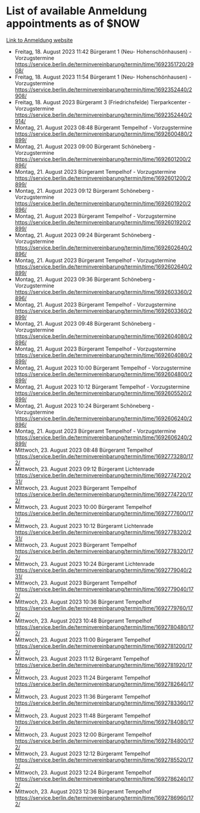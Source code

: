 # List of available Anmeldung appointments as of $NOW
[Link to Anmeldung website](https://service.berlin.de/terminvereinbarung/termin/tag.php?termin=1&anliegen[]=120686&dienstleisterlist=122210,122217,327316,122219,327312,122227,327314,122231,327346,122243,327348,122254,122252,329742,122260,329745,122262,329748,122271,327278,122273,327274,122277,327276,330436,122280,327294,122282,327290,122284,327292,122291,327270,122285,327266,122286,327264,122296,327268,150230,329760,122297,327286,122294,327284,122312,329763,122314,329775,122304,327330,122311,327334,122309,327332,317869,122281,327352,122279,329772,122283,122276,327324,122274,327326,122267,329766,122246,327318,122251,327320,122257,327322,122208,327298,122226,327300&herkunft=http%3A%2F%2Fservice.berlin.de%2Fdienstleistung%2F120686%2F)
- Freitag, 18. August 2023 11:42 Bürgeramt 1 (Neu- Hohenschönhausen) - Vorzugstermine https://service.berlin.de/terminvereinbarung/termin/time/1692351720/2908/
- Freitag, 18. August 2023 11:54 Bürgeramt 1 (Neu- Hohenschönhausen) - Vorzugstermine https://service.berlin.de/terminvereinbarung/termin/time/1692352440/2908/
- Freitag, 18. August 2023  Bürgeramt 3 (Friedrichsfelde) Tierparkcenter - Vorzugstermine https://service.berlin.de/terminvereinbarung/termin/time/1692352440/2914/
- Montag, 21. August 2023 08:48 Bürgeramt Tempelhof - Vorzugstermine https://service.berlin.de/terminvereinbarung/termin/time/1692600480/2899/
- Montag, 21. August 2023 09:00 Bürgeramt Schöneberg - Vorzugstermine https://service.berlin.de/terminvereinbarung/termin/time/1692601200/2896/
- Montag, 21. August 2023  Bürgeramt Tempelhof - Vorzugstermine https://service.berlin.de/terminvereinbarung/termin/time/1692601200/2899/
- Montag, 21. August 2023 09:12 Bürgeramt Schöneberg - Vorzugstermine https://service.berlin.de/terminvereinbarung/termin/time/1692601920/2896/
- Montag, 21. August 2023  Bürgeramt Tempelhof - Vorzugstermine https://service.berlin.de/terminvereinbarung/termin/time/1692601920/2899/
- Montag, 21. August 2023 09:24 Bürgeramt Schöneberg - Vorzugstermine https://service.berlin.de/terminvereinbarung/termin/time/1692602640/2896/
- Montag, 21. August 2023  Bürgeramt Tempelhof - Vorzugstermine https://service.berlin.de/terminvereinbarung/termin/time/1692602640/2899/
- Montag, 21. August 2023 09:36 Bürgeramt Schöneberg - Vorzugstermine https://service.berlin.de/terminvereinbarung/termin/time/1692603360/2896/
- Montag, 21. August 2023  Bürgeramt Tempelhof - Vorzugstermine https://service.berlin.de/terminvereinbarung/termin/time/1692603360/2899/
- Montag, 21. August 2023 09:48 Bürgeramt Schöneberg - Vorzugstermine https://service.berlin.de/terminvereinbarung/termin/time/1692604080/2896/
- Montag, 21. August 2023  Bürgeramt Tempelhof - Vorzugstermine https://service.berlin.de/terminvereinbarung/termin/time/1692604080/2899/
- Montag, 21. August 2023 10:00 Bürgeramt Tempelhof - Vorzugstermine https://service.berlin.de/terminvereinbarung/termin/time/1692604800/2899/
- Montag, 21. August 2023 10:12 Bürgeramt Tempelhof - Vorzugstermine https://service.berlin.de/terminvereinbarung/termin/time/1692605520/2899/
- Montag, 21. August 2023 10:24 Bürgeramt Schöneberg - Vorzugstermine https://service.berlin.de/terminvereinbarung/termin/time/1692606240/2896/
- Montag, 21. August 2023  Bürgeramt Tempelhof - Vorzugstermine https://service.berlin.de/terminvereinbarung/termin/time/1692606240/2899/
- Mittwoch, 23. August 2023 08:48 Bürgeramt Tempelhof https://service.berlin.de/terminvereinbarung/termin/time/1692773280/172/
- Mittwoch, 23. August 2023 09:12 Bürgeramt Lichtenrade https://service.berlin.de/terminvereinbarung/termin/time/1692774720/231/
- Mittwoch, 23. August 2023  Bürgeramt Tempelhof https://service.berlin.de/terminvereinbarung/termin/time/1692774720/172/
- Mittwoch, 23. August 2023 10:00 Bürgeramt Tempelhof https://service.berlin.de/terminvereinbarung/termin/time/1692777600/172/
- Mittwoch, 23. August 2023 10:12 Bürgeramt Lichtenrade https://service.berlin.de/terminvereinbarung/termin/time/1692778320/231/
- Mittwoch, 23. August 2023  Bürgeramt Tempelhof https://service.berlin.de/terminvereinbarung/termin/time/1692778320/172/
- Mittwoch, 23. August 2023 10:24 Bürgeramt Lichtenrade https://service.berlin.de/terminvereinbarung/termin/time/1692779040/231/
- Mittwoch, 23. August 2023  Bürgeramt Tempelhof https://service.berlin.de/terminvereinbarung/termin/time/1692779040/172/
- Mittwoch, 23. August 2023 10:36 Bürgeramt Tempelhof https://service.berlin.de/terminvereinbarung/termin/time/1692779760/172/
- Mittwoch, 23. August 2023 10:48 Bürgeramt Tempelhof https://service.berlin.de/terminvereinbarung/termin/time/1692780480/172/
- Mittwoch, 23. August 2023 11:00 Bürgeramt Tempelhof https://service.berlin.de/terminvereinbarung/termin/time/1692781200/172/
- Mittwoch, 23. August 2023 11:12 Bürgeramt Tempelhof https://service.berlin.de/terminvereinbarung/termin/time/1692781920/172/
- Mittwoch, 23. August 2023 11:24 Bürgeramt Tempelhof https://service.berlin.de/terminvereinbarung/termin/time/1692782640/172/
- Mittwoch, 23. August 2023 11:36 Bürgeramt Tempelhof https://service.berlin.de/terminvereinbarung/termin/time/1692783360/172/
- Mittwoch, 23. August 2023 11:48 Bürgeramt Tempelhof https://service.berlin.de/terminvereinbarung/termin/time/1692784080/172/
- Mittwoch, 23. August 2023 12:00 Bürgeramt Tempelhof https://service.berlin.de/terminvereinbarung/termin/time/1692784800/172/
- Mittwoch, 23. August 2023 12:12 Bürgeramt Tempelhof https://service.berlin.de/terminvereinbarung/termin/time/1692785520/172/
- Mittwoch, 23. August 2023 12:24 Bürgeramt Tempelhof https://service.berlin.de/terminvereinbarung/termin/time/1692786240/172/
- Mittwoch, 23. August 2023 12:36 Bürgeramt Tempelhof https://service.berlin.de/terminvereinbarung/termin/time/1692786960/172/
